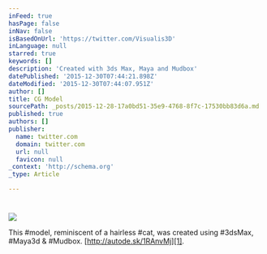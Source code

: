 ```yaml
---
inFeed: true
hasPage: false
inNav: false
isBasedOnUrl: 'https://twitter.com/Visualis3D'
inLanguage: null
starred: true
keywords: []
description: 'Created with 3ds Max, Maya and Mudbox'
datePublished: '2015-12-30T07:44:21.898Z'
dateModified: '2015-12-30T07:44:07.951Z'
author: []
title: CG Model
sourcePath: _posts/2015-12-28-17a0bd51-35e9-4768-8f7c-17530bb83d6a.md
published: true
authors: []
publisher:
  name: twitter.com
  domain: twitter.com
  url: null
  favicon: null
_context: 'http://schema.org'
_type: Article

---
```

# 

[][0]
![](https://pbs.twimg.com/media/CXFQa7YWAAAczsu.jpg)

This \#model, reminiscent of a hairless \#cat, was created using \#3dsMax, \#Maya3d & \#Mudbox. [http://autode.sk/1RAnvMj][1].

[0]: https://t.co/4ourkhFH4j "http://autode.sk/1RAnvMj"
[1]: http://autode.sk/1RAnvMj